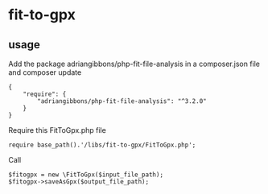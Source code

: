 # fit-to-gpx
## usage
Add the package adriangibbons/php-fit-file-analysis in a composer.json file and composer update
```
{
    "require": {
        "adriangibbons/php-fit-file-analysis": "^3.2.0"
    }
}
```
Require this FitToGpx.php file
```
require base_path().'/libs/fit-to-gpx/FitToGpx.php';
```
Call
```
$fitogpx = new \FitToGpx($input_file_path);
$fitogpx->saveAsGpx($output_file_path);
```